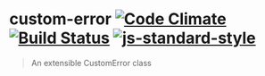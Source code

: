 # custom-error [![Code Climate](https://codeclimate.com/github/ileri/custom-error/badges/gpa.svg)](https://codeclimate.com/github/ileri/custom-error) [![Build Status](https://travis-ci.org/ileri/custom-error.svg?branch=master)](https://travis-ci.org/ileri/custom-error) [![js-standard-style](https://img.shields.io/badge/code%20style-standard-brightgreen.svg?style=flat)](https://github.com/feross/standard)
> An extensible CustomError class
